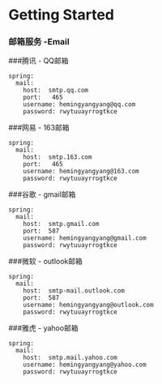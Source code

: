 # Getting Started

### 邮箱服务 -Email

###腾讯 - QQ邮箱
```
spring:
  mail:
    host:  smtp.qq.com
    port:   465   
    username: hemingyangyang@qq.com
    password: rwytuuayrrogtkce
```

###网易 - 163邮箱
```
spring:
  mail:
    host:  smtp.163.com
    port:   465   
    username: hemingyangyang@163.com
    password: rwytuuayrrogtkce
```
###谷歌 - gmail邮箱
```
spring:
  mail:
    host:  smtp.gmail.com
    port:  587   
    username: hemingyangyang@gmail.com
    password: rwytuuayrrogtkce
```
###微软 - outlook邮箱
```
spring:
  mail:
    host:  smtp-mail.outlook.com  
    port:  587   
    username: hemingyangyang@outlook.com
    password: rwytuuayrrogtkce
```
###雅虎 - yahoo邮箱
```
spring:
  mail:
    host:  smtp.mail.yahoo.com   
    username: hemingyangyang@yahoo.com
    password: rwytuuayrrogtkce
```
